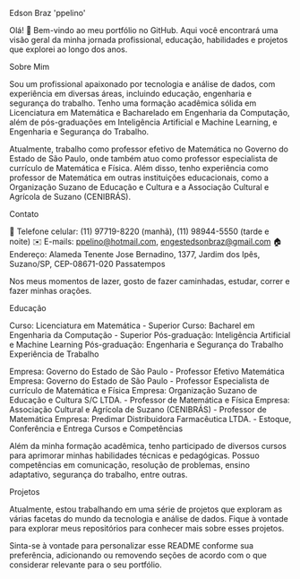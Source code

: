 Edson Braz 'ppelino'

Olá! 👋 Bem-vindo ao meu portfólio no GitHub. Aqui você encontrará uma visão geral da minha jornada profissional, educação, habilidades e projetos que explorei ao longo dos anos.

Sobre Mim

Sou um profissional apaixonado por tecnologia e análise de dados, com experiência em diversas áreas, incluindo educação, engenharia e segurança do trabalho. Tenho uma formação acadêmica sólida em Licenciatura em Matemática e Bacharelado em Engenharia da Computação, além de pós-graduações em Inteligência Artificial e Machine Learning, e Engenharia e Segurança do Trabalho.

Atualmente, trabalho como professor efetivo de Matemática no Governo do Estado de São Paulo, onde também atuo como professor especialista de currículo de Matemática e Física. Além disso, tenho experiência como professor de Matemática em outras instituições educacionais, como a Organização Suzano de Educação e Cultura e a Associação Cultural e Agrícola de Suzano (CENIBRÁS).

Contato

📱 Telefone celular: (11) 97719-8220 (manhã), (11) 98944-5550 (tarde e noite)
✉️ E-mails: ppelino@hotmail.com, engestedsonbraz@gmail.com
🏠 Endereço: Alameda Tenente Jose Bernadino, 1377, Jardim dos Ipês, Suzano/SP, CEP-08671-020
Passatempos

Nos meus momentos de lazer, gosto de fazer caminhadas, estudar, correr e fazer minhas orações.

Educação

Curso: Licenciatura em Matemática - Superior
Curso: Bacharel em Engenharia da Computação - Superior
Pós-graduação: Inteligência Artificial e Machine Learning
Pós-graduação: Engenharia e Segurança do Trabalho
Experiência de Trabalho

Empresa: Governo do Estado de São Paulo - Professor Efetivo Matemática
Empresa: Governo do Estado de São Paulo - Professor Especialista de currículo de Matemática e Física
Empresa: Organização Suzano de Educação e Cultura S/C LTDA. - Professor de Matemática e Física
Empresa: Associação Cultural e Agrícola de Suzano (CENIBRÁS) - Professor de Matemática
Empresa: Predimar Distribuidora Farmacêutica LTDA. - Estoque, Conferência e Entrega
Cursos e Competências

Além da minha formação acadêmica, tenho participado de diversos cursos para aprimorar minhas habilidades técnicas e pedagógicas. Possuo competências em comunicação, resolução de problemas, ensino adaptativo, segurança do trabalho, entre outras.

Projetos

Atualmente, estou trabalhando em uma série de projetos que exploram as várias facetas do mundo da tecnologia e análise de dados. Fique à vontade para explorar meus repositórios para conhecer mais sobre esses projetos.

Sinta-se à vontade para personalizar esse README conforme sua preferência, adicionando ou removendo seções de acordo com o que considerar relevante para o seu portfólio.
